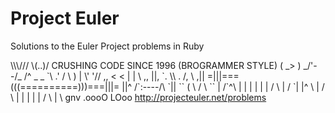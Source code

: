 <h1>Project Euler</h1>
<p>Solutions to the Euler Project problems in Ruby</p>
            \\\///                                        
                        \(..)/  CRUSHING CODE SINCE 1996 (BROGRAMMER STYLE)
                                    ( _> )                                        
                                               _/'--/_                                        
                                                        /^ _   _ `\                                      
                                                               .' /       \ )                                     
                                                                      |  \'     '//                                      
                                                                       ,,   <  < |     | \      ,,                              
                                                                        ||,   `. \\  .  /, \    ,||                              
                                                                        =|||===(((==========)))===|||=                            
                                                                         ||^      /`:----/\      `||                              
                                                                          ``      (   \  /  \      ``                              
                                                                                   |   /`^\   |                                     
                                                                                            |   |  |   |                                     
                                                                                                     |  /    \  |                                     
                                                                                                             / `|      |^ \                                    
                                                                                                                     |  /      \  |                                    
                                                                                                                             | |        | |                                    
                                                                                                                                     / \        | \                                    
                                                                                                                                      gnv   .oooO       LOoo                                   
<a href="http://projecteuler.net/problems">http://projecteuler.net/problems</a>
